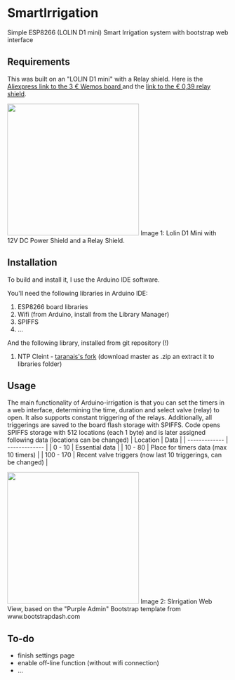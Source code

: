 # SmartIrrigation

Simple ESP8266 (LOLIN D1 mini) Smart Irrigation system with bootstrap web interface

Requirements
------------

This was built on an "LOLIN D1 mini" with a Relay shield. Here is the  [Aliexpress link to the 3 € Wemos board ](https://www.aliexpress.com/item/32529101036.html?spm=a2g0s.9042311.0.0.27424c4d6wPAsC) and the [link to the € 0,39 relay shield](https://www.aliexpress.com/item/32737849680.html?spm=a2g0s.9042311.0.0.27424c4d6wPAsC).

<img src="https://i.ibb.co/FXxLfX0/92104625-2993948287334472-6268575034176962560-n.jpg" height="300">
Image 1: Lolin D1 Mini with 12V DC Power Shield and a Relay Shield.

Installation
------------

To build and install it, I use the Arduino IDE software.

You'll need the following libraries in Arduino IDE:
1. ESP8266 board libraries
2. Wifi (from Arduino, install from the Library Manager)
3. SPIFFS
4. ... 

And the following library, installed from git repository (!)
1. NTP Cleint -  [taranais's fork](https://github.com/taranais/NTPClient) (download master as .zip an extract it to libraries folder)

Usage
-----

The main functionality of Arduino-irrigation is that you can set the timers in a 
web interface, determining the time, duration and select valve (relay) to open. It also 
supports constant triggering of the relays. Additionally, all triggerings are saved to 
the board flash storage with SPIFFS. 
Code opens SPIFFS storage with 512 locations (each 1 byte) and is later assigned following
data (locations can be changed)
| Location  | Data |
| ------------- | ------------- |
| 0 - 10  | Essential data  |
| 10 - 80  | Place for timers data (max 10 timers)  |
| 100 - 170  | Recent valve triggers (now last 10 triggerings, can be changed)  |

<img src="https://i.ibb.co/QN0SSHh/SIrrigation-webview.png" height="300">
Image 2: SIrrigation Web View, based on the "Purple Admin" Bootstrap template from www.bootstrapdash.com

To-do
-----
- finish settings page
- enable off-line function (without wifi connection)
- ...
